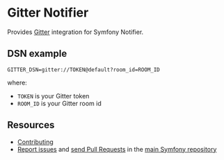 Gitter Notifier
===============

Provides [Gitter](https://gitter.im) integration for Symfony Notifier.

DSN example
-----------

```
GITTER_DSN=gitter://TOKEN@default?room_id=ROOM_ID
```

where:
 - `TOKEN` is your Gitter token
 - `ROOM_ID` is your Gitter room id

Resources
---------

  * [Contributing](https://symfony.com/doc/current/contributing/index.html)
  * [Report issues](https://github.com/symfony/symfony/issues) and
    [send Pull Requests](https://github.com/symfony/symfony/pulls)
    in the [main Symfony repository](https://github.com/symfony/symfony)
